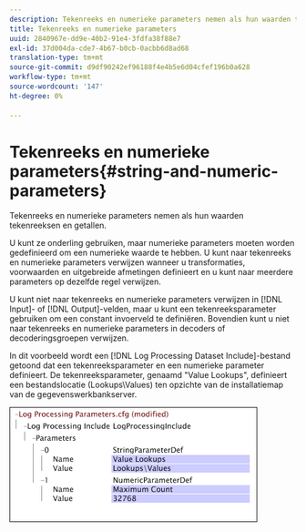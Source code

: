 ```yaml
---
description: Tekenreeks en numerieke parameters nemen als hun waarden tekenreeksen en getallen.
title: Tekenreeks en numerieke parameters
uuid: 2840967e-dd9e-40b2-91e4-3fdfa38f88e7
exl-id: 37d004da-cde7-4b67-b0cb-0acbb6d8ad68
translation-type: tm+mt
source-git-commit: d9df90242ef96188f4e4b5e6d04cfef196b0a628
workflow-type: tm+mt
source-wordcount: '147'
ht-degree: 0%

---
```


# Tekenreeks en numerieke parameters{#string-and-numeric-parameters}

Tekenreeks en numerieke parameters nemen als hun waarden tekenreeksen en getallen.

U kunt ze onderling gebruiken, maar numerieke parameters moeten worden gedefinieerd om een numerieke waarde te hebben. U kunt naar tekenreeks en numerieke parameters verwijzen wanneer u transformaties, voorwaarden en uitgebreide afmetingen definieert en u kunt naar meerdere parameters op dezelfde regel verwijzen.

U kunt niet naar tekenreeks en numerieke parameters verwijzen in [!DNL Input]- of [!DNL Output]-velden, maar u kunt een tekenreeksparameter gebruiken om een constant invoerveld te definiëren. Bovendien kunt u niet naar tekenreeks en numerieke parameters in decoders of decoderingsgroepen verwijzen.

In dit voorbeeld wordt een [!DNL Log Processing Dataset Include]-bestand getoond dat een tekenreeksparameter en een numerieke parameter definieert. De tekenreeksparameter, genaamd &quot;Value Lookups&quot;, definieert een bestandslocatie (Lookups\Values) ten opzichte van de installatiemap van de gegevenswerkbankserver.

![](assets/cfg_Parameters_StringNumeric.png)
